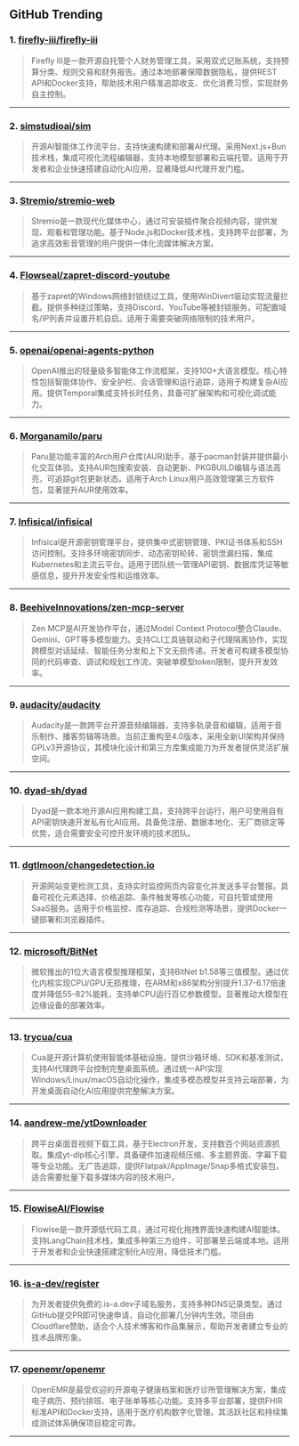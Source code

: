 ## GitHub Trending


### 1. [firefly-iii/firefly-iii](https://github.com/firefly-iii/firefly-iii)
> Firefly III是一款开源自托管个人财务管理工具，采用双式记账系统，支持预算分类、规则交易和财务报告。通过本地部署保障数据隐私，提供REST API和Docker支持，帮助技术用户精准追踪收支、优化消费习惯，实现财务自主控制。
---

### 2. [simstudioai/sim](https://github.com/simstudioai/sim)
> 开源AI智能体工作流平台，支持快速构建和部署AI代理。采用Next.js+Bun技术栈，集成可视化流程编辑器，支持本地模型部署和云端托管。适用于开发者和企业快速搭建自动化AI应用，显著降低AI代理开发门槛。
---

### 3. [Stremio/stremio-web](https://github.com/Stremio/stremio-web)
> Stremio是一款现代化媒体中心，通过可安装插件聚合视频内容，提供发现、观看和管理功能。基于Node.js和Docker技术栈，支持跨平台部署，为追求高效影音管理的用户提供一体化流媒体解决方案。
---

### 4. [Flowseal/zapret-discord-youtube](https://github.com/Flowseal/zapret-discord-youtube)
> 基于zapret的Windows网络封锁绕过工具，使用WinDivert驱动实现流量拦截。提供多种绕过策略，支持Discord、YouTube等被封锁服务，可配置域名/IP列表并设置开机自启。适用于需要突破网络限制的技术用户。
---

### 5. [openai/openai-agents-python](https://github.com/openai/openai-agents-python)
> OpenAI推出的轻量级多智能体工作流框架，支持100+大语言模型。核心特性包括智能体协作、安全护栏、会话管理和运行追踪，适用于构建复杂AI应用。提供Temporal集成支持长时任务，具备可扩展架构和可视化调试能力。
---

### 6. [Morganamilo/paru](https://github.com/Morganamilo/paru)
> Paru是功能丰富的Arch用户仓库(AUR)助手，基于pacman封装并提供最小化交互体验。支持AUR包搜索安装、自动更新、PKGBUILD编辑与语法高亮，可追踪git包更新状态。适用于Arch Linux用户高效管理第三方软件包，显著提升AUR使用效率。
---

### 7. [Infisical/infisical](https://github.com/Infisical/infisical)
> Infisical是开源密钥管理平台，提供集中式密钥管理、PKI证书体系和SSH访问控制。支持多环境密钥同步、动态密钥轮转、密钥泄漏扫描，集成Kubernetes和主流云平台。适用于团队统一管理API密钥、数据库凭证等敏感信息，提升开发安全性和运维效率。
---

### 8. [BeehiveInnovations/zen-mcp-server](https://github.com/BeehiveInnovations/zen-mcp-server)
> Zen MCP是AI开发协作平台，通过Model Context Protocol整合Claude、Gemini、GPT等多模型能力。支持CLI工具链联动和子代理隔离协作，实现跨模型对话延续、智能任务分发和上下文无损传递。开发者可构建多模型协同的代码审查、调试和规划工作流，突破单模型token限制，提升开发效率。
---

### 9. [audacity/audacity](https://github.com/audacity/audacity)
> Audacity是一款跨平台开源音频编辑器，支持多轨录音和编辑，适用于音乐制作、播客剪辑等场景。当前正重构至4.0版本，采用全新UI架构并保持GPLv3开源协议，其模块化设计和第三方库集成能力为开发者提供灵活扩展空间。
---

### 10. [dyad-sh/dyad](https://github.com/dyad-sh/dyad)
> Dyad是一款本地开源AI应用构建工具，支持跨平台运行，用户可使用自有API密钥快速开发私有化AI应用。具备免注册、数据本地化、无厂商锁定等优势，适合需要安全可控开发环境的技术团队。
---

### 11. [dgtlmoon/changedetection.io](https://github.com/dgtlmoon/changedetection.io)
> 开源网站变更检测工具，支持实时监控网页内容变化并发送多平台警报。具备可视化元素选择、价格追踪、条件触发等核心功能，可自托管或使用SaaS服务。适用于价格监控、库存追踪、合规检测等场景，提供Docker一键部署和浏览器插件。
---

### 12. [microsoft/BitNet](https://github.com/microsoft/BitNet)
> 微软推出的1位大语言模型推理框架，支持BitNet b1.58等三值模型。通过优化内核实现CPU/GPU无损推理，在ARM和x86架构分别提升1.37-6.17倍速度并降低55-82%能耗，支持单CPU运行百亿参数模型。显著推动大模型在边缘设备的部署效率。
---

### 13. [trycua/cua](https://github.com/trycua/cua)
> Cua是开源计算机使用智能体基础设施，提供沙箱环境、SDK和基准测试，支持AI代理跨平台控制完整桌面系统。通过统一API实现Windows/Linux/macOS自动化操作，集成多模态模型并支持云端部署，为开发桌面自动化AI应用提供完整解决方案。
---

### 14. [aandrew-me/ytDownloader](https://github.com/aandrew-me/ytDownloader)
> 跨平台桌面音视频下载工具，基于Electron开发，支持数百个网站资源抓取。集成yt-dlp核心引擎，具备硬件加速视频压缩、多主题界面、字幕下载等专业功能。无广告追踪，提供Flatpak/AppImage/Snap多格式安装包，适合需要批量下载多媒体内容的技术用户。
---

### 15. [FlowiseAI/Flowise](https://github.com/FlowiseAI/Flowise)
> Flowise是一款开源低代码工具，通过可视化拖拽界面快速构建AI智能体。支持LangChain技术栈，集成多种第三方组件，可部署至云端或本地。适用于开发者和企业快速搭建定制化AI应用，降低技术门槛。
---

### 16. [is-a-dev/register](https://github.com/is-a-dev/register)
> 为开发者提供免费的.is-a.dev子域名服务，支持多种DNS记录类型。通过GitHub提交PR即可快速申请，自动化部署几分钟内生效。项目由Cloudflare赞助，适合个人技术博客和作品集展示，帮助开发者建立专业的技术品牌形象。
---

### 17. [openemr/openemr](https://github.com/openemr/openemr)
> OpenEMR是最受欢迎的开源电子健康档案和医疗诊所管理解决方案，集成电子病历、预约排班、电子账单等核心功能。支持多平台部署，提供FHIR标准API和Docker支持，适用于医疗机构数字化管理。其活跃社区和持续集成测试体系确保项目稳定可靠。
---
